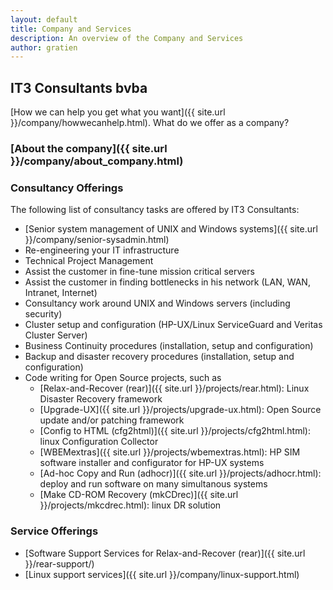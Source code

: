 ```yaml
---
layout: default
title: Company and Services
description: An overview of the Company and Services
author: gratien
---
```


## IT3 Consultants bvba

[How we can help you get what you want]({{ site.url }}/company/howwecanhelp.html).
What do we offer as a company?

### [About the company]({{ site.url }}/company/about_company.html)

### Consultancy Offerings

The following list of consultancy tasks are offered by IT3 Consultants:

 * [Senior system management of UNIX and Windows systems]({{ site.url }}/company/senior-sysadmin.html)
 * Re-engineering your IT infrastructure
 * Technical Project Management
 * Assist the customer in fine-tune mission critical servers
 * Assist the customer in finding bottlenecks in his network (LAN, WAN, Intranet, Internet)
 * Consultancy work around UNIX and Windows servers (including security)
 * Cluster setup and configuration (HP-UX/Linux ServiceGuard and Veritas Cluster Server)
 * Business Continuity procedures (installation, setup and configuration)
 * Backup and disaster recovery procedures (installation, setup and configuration)
 * Code writing for Open Source projects, such as
   - [Relax-and-Recover (rear)]({{ site.url }}/projects/rear.html): Linux Disaster Recovery framework
   - [Upgrade-UX]({{ site.url }}/projects/upgrade-ux.html): Open Source update and/or patching framework
   - [Config to HTML (cfg2html)]({{ site.url }}/projects/cfg2html.html): linux Configuration Collector
   - [WBEMextras]({{ site.url }}/projects/wbemextras.html): HP SIM software installer and configurator for HP-UX systems
   - [Ad-hoc Copy and Run (adhocr)]({{ site.url }}/projects/adhocr.html): deploy and run software on many simultanous systems
   - [Make CD-ROM Recovery (mkCDrec)]({{ site.url }}/projects/mkcdrec.html): linux DR solution

### Service Offerings

 * [Software Support Services for Relax-and-Recover (rear)]({{ site.url }}/rear-support/)
 * [Linux support services]({{ site.url }}/company/linux-support.html)

